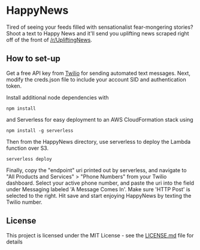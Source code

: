 # HappyNews
Tired of seeing your feeds filled with sensationalist fear-mongering stories? Shoot a text to Happy News and it'll send you uplifting news scraped right off of the front of [/r/UpliftingNews](https://www.reddit.com/r/upliftingnews).

## How to set-up

Get a free API key from [Twilio](https://www.twilio.com/) for sending automated text messages. Next, modify the creds.json file to include your account SID and authentication token. 

Install additional node dependencies with

```
npm install
```

and Serverless for easy deployment to an AWS CloudFormation stack using

```
npm install -g serverless
```

Then from the HappyNews directory, use serverless to deploy the Lambda function over S3.

```
serverless deploy
```

Finally, copy the "endpoint" uri printed out by serverless, and navigate to "All Products and Services" > "Phone Numbers" from your Twilio dashboard. Select your active phone number, and paste the uri into the field under Messaging labeled 'A Message Comes In'. Make sure 'HTTP Post' is selected to the right. Hit save and start enjoying HappyNews by texting the Twilio number.

## License

This project is licensed under the MIT License - see the [LICENSE.md](LICENSE.md) file for details
